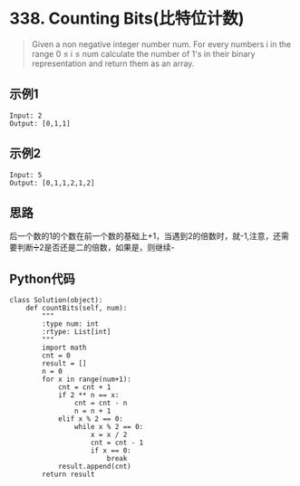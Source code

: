 # 338. Counting Bits(比特位计数)
>Given a non negative integer number num. For every numbers i in the range 0 ≤ i ≤ num calculate the number of 1's in their binary representation and return them as an array.

## 示例1
```
Input: 2
Output: [0,1,1]
```

## 示例2
```
Input: 5
Output: [0,1,1,2,1,2]
```

## 思路
后一个数的1的个数在前一个数的基础上+1，当遇到2的倍数时，就-1,注意，还需要判断➗2是否还是二的倍数，如果是，则继续-

## Python代码
```
class Solution(object):
    def countBits(self, num):
        """
        :type num: int
        :rtype: List[int]
        """
        import math
        cnt = 0
        result = []
        n = 0
        for x in range(num+1):
            cnt = cnt + 1
            if 2 ** n == x:
                cnt = cnt - n
                n = n + 1
            elif x % 2 == 0:
                while x % 2 == 0:
                    x = x / 2
                    cnt = cnt - 1
                    if x == 0:
                        break
            result.append(cnt)
        return result
```
